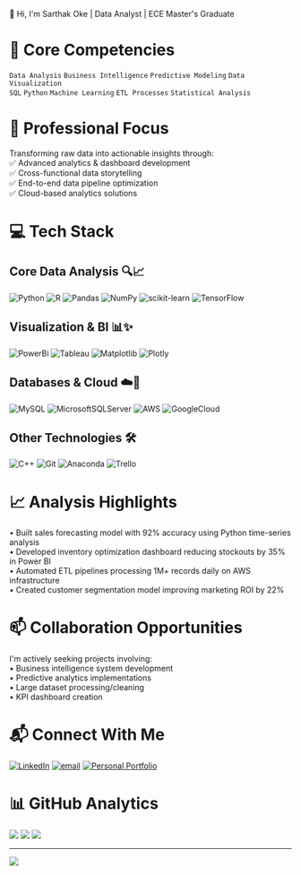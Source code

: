 👋 Hi, I'm Sarthak Oke | Data Analyst | ECE Master's Graduate

# 🔧 Core Competencies
`Data Analysis` `Business Intelligence` `Predictive Modeling` `Data Visualization`\
`SQL` `Python` `Machine Learning` `ETL Processes` `Statistical Analysis`

# 💼 Professional Focus

Transforming raw data into actionable insights through:\
✅ Advanced analytics & dashboard development\
✅ Cross-functional data storytelling\
✅ End-to-end data pipeline optimization\
✅ Cloud-based analytics solutions

# 💻 Tech Stack

## Core Data Analysis 🔍📈
![Python](https://img.shields.io/badge/Python-3670A0?style=flat&logo=python&logoColor=ffdd54)
![R](https://img.shields.io/badge/R-%23276DC3.svg?style=flat&logo=r&logoColor=white)
![Pandas](https://img.shields.io/badge/Pandas-%23150458.svg?style=flat&logo=pandas&logoColor=white)
![NumPy](https://img.shields.io/badge/Numpy-%23013243.svg?style=flat&logo=numpy&logoColor=white)
![scikit-learn](https://img.shields.io/badge/Scikit--learn-%23F7931E.svg?style=flat&logo=scikit-learn&logoColor=white)
![TensorFlow](https://img.shields.io/badge/TensorFlow-%23FF6F00.svg?style=flat&logo=TensorFlow&logoColor=white)

## Visualization & BI 📊✨
![PowerBi](https://img.shields.io/badge/Power_Bi-F2C811?style=flat&logo=powerbi&logoColor=black)
![Tableau](https://img.shields.io/badge/Tableau_Desktop-%23E9762B.svg?style=flat&logo=tableau&logoColor=white)
![Matplotlib](https://img.shields.io/badge/Matplotlib-%23ffffff.svg?style=flat&logo=Matplotlib&logoColor=black)
![Plotly](https://img.shields.io/badge/Plotly-%233F4F75.svg?style=flat&logo=plotly&logoColor=white)

## Databases & Cloud ☁️🔗
![MySQL](https://img.shields.io/badge/Mysql-4479A1.svg?style=flat&logo=mysql&logoColor=white)
![MicrosoftSQLServer](https://img.shields.io/badge/Microsoft%20SQL%20Server-CC2927?style=flat&logo=microsoft%20sql%20server&logoColor=white)
![AWS](https://img.shields.io/badge/AWS-%23FF9900.svg?style=flat&logo=amazon-aws&logoColor=white)
![GoogleCloud](https://img.shields.io/badge/GoogleCloud-%234285F4.svg?style=flat&logo=google-cloud&logoColor=white)

## Other Technologies 🛠️
![C++](https://img.shields.io/badge/C++-%2300599C.svg?style=flat&logo=c%2B%2B&logoColor=white)
![Git](https://img.shields.io/badge/Git-%23F05033.svg?style=flat&logo=git&logoColor=white)
![Anaconda](https://img.shields.io/badge/Anaconda-%2344A833.svg?style=flat&logo=anaconda&logoColor=white)
![Trello](https://img.shields.io/badge/Trello-%23026AA7.svg?style=flat&logo=Trello&logoColor=white)

# 📈 Analysis Highlights
• Built sales forecasting model with 92% accuracy using Python time-series analysis\
• Developed inventory optimization dashboard reducing stockouts by 35% in Power BI\
• Automated ETL pipelines processing 1M+ records daily on AWS infrastructure\
• Created customer segmentation model improving marketing ROI by 22%

# 📫 Collaboration Opportunities
I'm actively seeking projects involving:\
• Business intelligence system development\
• Predictive analytics implementations\
• Large dataset processing/cleaning\
• KPI dashboard creation

# 📬 Connect With Me
[![LinkedIn](https://img.shields.io/badge/LinkedIn-%230077B5.svg?logo=linkedin&logoColor=white)](https://linkedin.com/in/sarthakoke)
[![email](https://img.shields.io/badge/Email-D14836?logo=gmail&logoColor=white)](mailto:sarthakoke@gmail.com)
[![Personal Portfolio](https://img.shields.io/badge/Personal_Portfolio-%230077B5?logo=portfolio&logoColor=white&color=00A67E)](https://sarthakoke.github.io/)

# 📊 GitHub Analytics
![](https://github-readme-stats.vercel.app/api?username=sarthakoke&theme=default&hide_border=false&include_all_commits=false&count_private=false)
![](https://nirzak-streak-stats.vercel.app/?user=sarthakoke&theme=default&hide_border=false)
![](https://github-readme-stats.vercel.app/api/top-langs/?username=sarthakoke&theme=default&hide_border=false&include_all_commits=false&count_private=false&layout=compact)

---
[![](https://visitcount.itsvg.in/api?id=sarthakoke&icon=10&color=13)](https://visitcount.itsvg.in)

